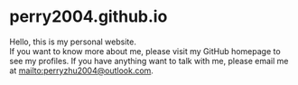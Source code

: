 # perry2004.github.io
Hello, this is my personal website.  
If you want to know more about me, please visit my GitHub homepage to see my profiles. 
If you have anything want to talk with me, please email me at [mailto:perryzhu2004@outlook.com](perryzhu2004@outlook.com). 
